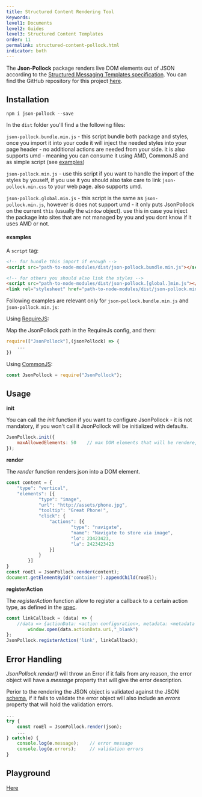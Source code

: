 ```yaml
---
title: Structured Content Rendering Tool
Keywords:
level1: Documents
level2: Guides
level3: Structured Content Templates
order: 11
permalink: structured-content-pollock.html
indicator: both
---
```


The **Json-Pollock** package renders live DOM elements out of JSON according to the [Structured Messaging Templates specification](https://developers.liveperson.com/structured-content-templates.html). You can find the GitHub repository for this project [here](https://github.com/LivePersonInc/json-pollock).

Installation
-------
```
npm i json-pollock --save
```
In the `dist` folder you'll find a the following files:

`json-pollock.bundle.min.js`  - this script bundle both package and styles, once you import it into your code it will inject the needed styles into your page header - no additional actions are needed from your side. it is also supports umd - meaning you can consume it using AMD, CommonJS and as simple script (see [examples](#examples))

`json-pollock.min.js` - use this script if you want to handle the import of the styles by youself, if you use it you should also take care to link `json-pollock.min.css` to your web page. also supports umd.

`json-pollock.global.min.js` - this script is the same as `json-pollock.min.js`, however is does not support umd - it only puts JsonPollock on the current `this` (usually the `window` object). use this in case you inject the package into sites that are not managed by you and you dont know if it uses AMD or not.

#### **examples**

A `script` tag:

```html
<!-- for bundle this import if enough -->
<script src="path-to-node-modules/dist/json-pollock.bundle.min.js"></script>

<!-- for others you should also link the styles -->
<script src="path-to-node-modules/dist/json-pollock.[global.]min.js"></script>
<link rel="stylesheet" href="path-to-node-modules/dist/json-pollock.min.css">
```

Following examples are relevant only for `json-pollock.bundle.min.js` and `json-pollock.min.js`:

Using [RequireJS](http://requirejs.org/):

Map the JsonPollock path in the RequireJs config, and then:
```js
require(["JsonPollock"],(jsonPollock) => {
    ...
})
```
Using [CommonJS](http://requirejs.org/docs/commonjs.html):
```js
const JsonPollock = require("JsonPollock");
```

Usage
-------

**init**

You can call the *init* function if you want to configure JsonPollock - it is not mandatory, if you won't call it JsonPollock will be initialized with defaults.
```js
JsonPollock.init({
	maxAllowedElements: 50    // max DOM elements that will be rendere, dother elements will be ignored, default is 50.
});
```
**render**

The *render* function renders json into a DOM element.
```js
const content = {
	"type": "vertical",
	"elements": [{
        	"type": "image",
        	"url": "http://assets/phone.jpg",
        	"tooltip": "Great Phone!",
        	"click": {
          		"actions": [{
            			"type": "navigate",
            			"name": "Navigate to store via image",
            			"lo": 23423423,
            			"la": 2423423423
          		}]
        	}
      	}]
}
const rooEl = JsonPollock.render(content);
document.getElementById('container').appendChild(rooEl);
```
**registerAction**

The *registerAction* function allow to register a callback to a certain action type, as defined in the [spec](https://developers.liveperson.com/structured-content-templates.html).
```js
const linkCallback = (data) => {
	//data => {actionData: <action configuration>, metadata: <metadata configuration, if given>}
    	window.open(data.actionData.uri,"_blank")
};
JsonPollock.registerAction('link', linkCallback);
```
Error Handling
-------
*JsonPollock.render()* will throw an Error if it fails from any reason, the error object will have a *message* property that will give the error description.

Perior to the rendering the JSON object is validated against the JSON [schema](js/schema), if it fails to validate the error object will also include an *errors* property that will hold the validation errors.
```js
...
try {
    const rooEl = JsonPollock.render(json);
    ...
} catch(e) {
	console.log(e.message);    // error message
	console.log(e.errors);     // validation errors
}
```
Playground
-------
[Here](https://livepersoninc.github.io/json-pollock/editor/)
